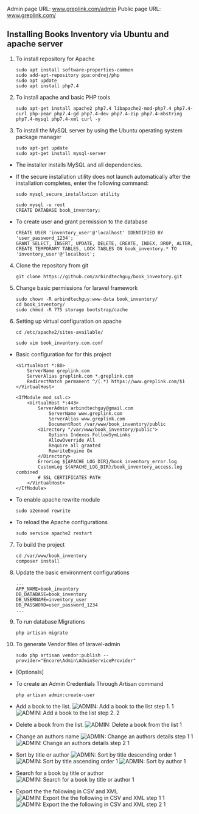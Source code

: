 
Admin page URL: www.greplink.com/admin
Public page URL: www.greplink.com/

## **Installing Books Inventory via Ubuntu and apache server**

1. To install repository for Apache

    ```
    sudo apt install software-properties-common
    sudo add-apt-repository ppa:ondrej/php
    sudo apt update
    sudo apt install php7.4
    ```


2. To install apache and basic PHP tools

    ```
    sudo apt-get install apache2 php7.4 libapache2-mod-php7.4 php7.4-curl php-pear php7.4-gd php7.4-dev php7.4-zip php7.4-mbstring php7.4-mysql php7.4-xml curl -y
    ```


3. To install the MySQL server by using the Ubuntu operating system package manager

    ```
    sudo apt-get update
    sudo apt-get install mysql-server
    ```



* The installer installs MySQL and all dependencies.
* If the secure installation utility does not launch automatically after the installation completes, enter the following command:
    ```
    sudo mysql_secure_installation utility
    ```

    ```
    sudo mysql -u root
    CREATE DATABASE book_inventory;
    ```
* To create user and grant permission to the database
    ```
    CREATE USER 'inventory_user'@'localhost' IDENTIFIED BY 'user_password_1234';
    GRANT SELECT, INSERT, UPDATE, DELETE, CREATE, INDEX, DROP, ALTER, CREATE TEMPORARY TABLES, LOCK TABLES ON book_inventory.* TO 'inventory_user'@'localhost';
    ```

4. Clone the repository from git
    ```
    git clone https://github.com/arbindtechguy/book_inventory.git
    ```

5. Change basic permissions for laravel framework  

    ```
    sudo chown -R arbindtechguy:www-data book_inventory/
    cd book_inventory/
    sudo chmod -R 775 storage bootstrap/cache
    ```


6. Setting up virtual configuration on apache

    ```
    cd /etc/apache2/sites-available/
    ```

    ```
    sudo vim book_inventory.com.conf
    ```

* Basic configuration for for this project
    ```
    <VirtualHost *:80>
        ServerName greplink.com
        ServerAlias greplink.com *.greplink.com
        RedirectMatch permanent ^/(.*) https://www.greplink.com/$1
    </VirtualHost>
    
    <IfModule mod_ssl.c>
        <VirtualHost *:443>
            ServerAdmin arbindtechguy@gmail.com
                ServerName www.greplink.com
                ServerAlias www.greplink.com    
                DocumentRoot /var/www/book_inventory/public
            <Directory "/var/www/book_inventory/public">
                Options Indexes FollowSymLinks
                AllowOverride All
                Require all granted
                RewriteEngine On    
            </Directory>
            ErrorLog ${APACHE_LOG_DIR}/book_inventory_error.log
            CustomLog ${APACHE_LOG_DIR}/book_inventory_access.log combined
            # SSL CERTIFICATES PATH
        </VirtualHost>
    </IfModule>
    
    ```

*   To enable apache rewrite module

    ```
    sudo a2enmod rewrite
    ```


*   To reload the Apache configurations

    ```
    sudo service apache2 restart
    ```


7. To build the project 

    ```
    cd /var/www/book_inventory
    composer install
    ```




8. Update the basic environment configurations
    ```
    ...
    APP_NAME=book_inventory
    DB_DATABASE=book_inventory
    DB_USERNAME=inventory_user
    DB_PASSWORD=user_password_1234
    ...
    ```

9. To run database Migrations

    ```
    php artisan migrate
    ```


10. To generate Vendor files of laravel-admin
    ```
    sudo php artisan vendor:publish --provider="Encore\Admin\AdminServiceProvider"
    ```


*  [Optionals]

* To create an Admin Credentials Through Artisan command
    ```
    php artisan admin:create-user
    ```
    
- Add a book to the list.
![ADMIN: Add a book to the list step 1. 1](https://www.greplink.com/screenshots/admin_add_book_1.png)
![ADMIN: Add a book to the list step 2. 2](https://www.greplink.com/screenshots/admin_add_book.png)

- Delete a book from the list.
![ADMIN: Delete a book from the list 1](https://www.greplink.com/screenshots/admin_delete_book.png)

- Change an authors name
 ![ADMIN: Change an authors details step 1 1](https://www.greplink.com/screenshots/admin_edit_book_1.png)
 ![ADMIN: Change an authors details step 2 1](https://www.greplink.com/screenshots/admin_edit_book_2.png)

- Sort by title or author
 ![ADMIN: Sort by title descending order 1](https://www.greplink.com/screenshots/admin_sort_title_desc.png)
 ![ADMIN: Sort by title ascending order 1](https://www.greplink.com/screenshots/admin_sort_title_asc.png)
 ![ADMIN: Sort by author 1](https://www.greplink.com/screenshots/admin_sort_author_sort.png)

- Search for a book by title or author
 ![ADMIN: Search for a book by title or author 1](https://www.greplink.com/screenshots/admin_search_books.png)

- Export the the following in CSV and XML
  ![ADMIN: Export the the following in CSV and XML step 1 1](https://www.greplink.com/screenshots/admin_export_books.png)
  ![ADMIN: Export the the following in CSV and XML step 2 1](https://www.greplink.com/screenshots/admin_export_books_modal.png)